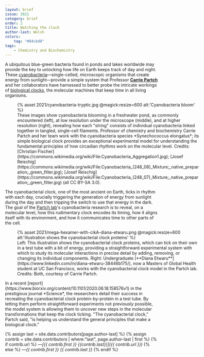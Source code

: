 ```yaml
---
layout: brief
issue: 2021
category: brief
order: 2
title: Watching the clock
author-last: Welsh
colors:
    tag: "#84cbd8"
tags:
    - Chemistry and Biochemistry
---
```

A ubiquitous blue-green bacteria found in ponds and lakes worldwide may provide the key to unlocking how life on Earth keeps track of day and night. These [cyanobacteria](https://www.sciencedirect.com/topics/agricultural-and-biological-sciences/cyanobacteria)&#8212;single-celled, microscopic organisms that create energy from sunlight&#8212;provide a simple system that Professor [**Carrie Partch**](https://www.chemistry.ucsc.edu/about/directory-page.php?uid=cpartch) and her collaborators have harnessed to better probe the intricate workings of [biological clocks](https://www.nigms.nih.gov/education/fact-sheets/Pages/circadian-rhythms.aspx), the molecular machines that keep time in all living organisms.

<figure style="width:600px">
  {% asset 2021/cyanobacteria-tryptic.jpg @magick:resize=600 alt:'Cyanobacteria bloom' %}<figcaption markdown="span">These images show cyanobacteria blooming in a freshwater pond, as commonly encountered (left), at low resolution under the microscope (middle), and at higher resolution (right), revealing how each "string" consists of individual cyanobacteria linked together in tangled, single-cell filaments. Professor of chemistry and biochemistry Carrie Partch and her team work with the cyanobacteria species *Synechococcus elongatus*; its simple biological clock provides an exceptional experimental model for understanding the fundamental principles of how circadian rhythms work on the molecular level. Credits: [Christian Fischer](https://commons.wikimedia.org/wiki/File:Cyanobacteria_Aggregation1.jpg); [Josef Reischig](https://commons.wikimedia.org/wiki/File:Cyanobacteria_(248_08)_Mixture;_native_preparation;_green_filter.jpg); [Josef Reischig](https://commons.wikimedia.org/wiki/File:Cyanobacteria_(248_07)_Mixture;_native_preparation;_green_filter.jpg) (all CC BY-SA 3.0).
  </figcaption>
</figure>

The cyanobacterial clock, one of the most ancient on Earth, ticks in rhythm with each day, crucially triggering the generation of energy from sunlight during the day and then tripping the switch to use that energy in the dark. The goal of the [Partch lab](https://www.partchlab.com/)'s cyanobacteria research is to reveal, on a molecular level, how this rudimentary clock encodes its timing, how it aligns itself with its environment, and how it communicates time to other parts of the cell.
<figure style="width:600px">
  {% asset 2021/mega-hexamer-with-cikA-diana-etwaru.png @magick:resize=600 alt:'illustration shows the cyanobacterial clock proteins' %}<figcaption markdown="span">Left: This illustration shows the cyanobacterial clock proteins, which can tick on their own in a test tube with a bit of energy, providing a straightforward experimental system with which to study its molecular interactions in precise detail by adding, removing, or changing its individual components. Right: Undergraduate [**Diana Etwaru**](https://www.linkedin.com/in/diana-etwaru-38446b175/), now a Masters of Global Health student at UC San Francisco, works with the cyanobacterial clock model in the Partch lab. Credits: Both, courtesy of Carrie Partch.
  </figcaption>
</figure>
In a recent [report](https://www.biorxiv.org/content/10.1101/2020.06.18.158576v1) in the prestigious journal *Science*, the researchers detail their success in recreating the cyanobacterial clock protein-by-protein in a test tube. By letting them perform straightforward experiments not previously possible, the model system is allowing them to uncover new steps in the molecular transformations that keep the clock ticking. "The cyanobacterial clock," Partch said, "is helping us understand the general principles that make a biological clock."

{% assign last = site.data.contributors[page.author-last] %}
{% assign contrib = site.data.contributors | where:"last", page.author-last | first %}
{% if contrib.url %}
*&mdash;[{{ contrib.first }} {{contrib.last}}]({{ contrib.url }})*
{% else %}
*&mdash;{{ contrib.first }} {{ contrib.last }}*
{% endif %}
